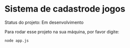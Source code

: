 <h1>Sistema de cadastrode jogos</h1>

Status do projeto: Em desenvolvimento

Para rodar esse projeto na sua máquina, por favor digite:

```
node app.js
```
